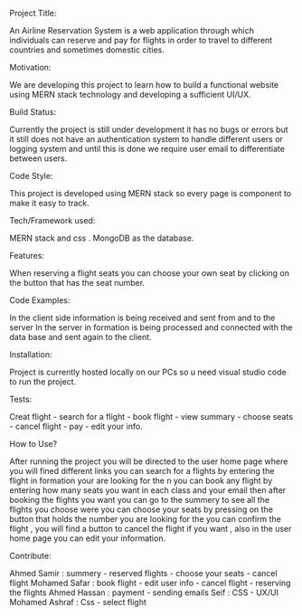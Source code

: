 Project Title:

An Airline Reservation System is a web application through which individuals can
reserve and pay for flights in order to travel to different countries and sometimes
domestic cities.


Motivation:

We are developing this project to learn how to build a functional website using
MERN stack technology and developing a sufficient UI/UX.

Build Status:

Currently the project is still under development it has no bugs or errors but it
still does not have an authentication system to handle different users or
logging system and until this is done we require user email to differentiate
between users.

Code Style:

This project is developed using MERN stack so every page is component to
make it easy to track.

Tech/Framework used:

MERN stack and css . MongoDB as the database.

Features:

When reserving a flight seats you can choose your own seat by clicking on
the button that has the seat number.

Code Examples:

In the client side information is being received and sent from and to the server
In the server in formation is being processed and connected with the data
base and sent again to the client.

Installation:

Project is currently hosted locally on our PCs so u need visual studio code to
run the project.

Tests:

Creat flight - search for a flight - book flight - view summary - choose seats -
cancel flight - pay - edit your info.
 
How to Use?

After running the project you will be directed to the user home page where
you will fined different links you can search for a flights by entering the flight
in formation your are looking for the n you can book any flight by entering how
many seats you want in each class and your email then after booking the
flights you want you can go to the summery to see all the flights you choose
were you can choose your seats by pressing on the button that holds the
number you are looking for the you can confirm the flight , you will find a
button to cancel the flight if you want , also in the user home page you can
edit your information.

Contribute:

Ahmed Samir : summery - reserved flights - choose your seats - cancel flight
Mohamed Safar : book flight - edit user info - cancel flight - reserving the flights
Ahmed Hassan : payment - sending emails
Seif : CSS - UX/UI
Mohamed Ashraf : Css - select flight 